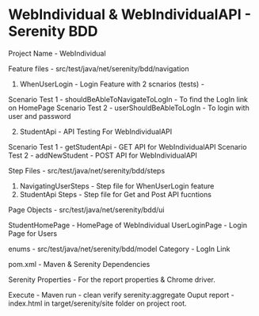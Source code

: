 # WebIndividual & WebIndividualAPI - Serenity BDD

Project Name - WebIndividual

Feature files  - src/test/java/net/serenity/bdd/navigation
1. WhenUserLogin - Login Feature with 2 scnarios (tests) -

Scenario Test 1 - shouldBeAbleToNavigateToLogIn - To find the LogIn link on HomePage
Scenario Test 2 - userShouldBeAbleToLogIn - To login with user and password

2. StudentApi - API Testing For WebIndividualAPI

Scenario Test 1 - getStudentApi - GET API for WebIndividualAPI
Scenario Test 2 - addNewStudent - POST API for WebIndividualAPI

Step Files - src/test/java/net/serenity/bdd/steps
 1.   NavigatingUserSteps - Step file for WhenUserLogin feature
 2.   StudentApi Steps - Step file for Get and Post API fucntions 
 
Page Objects - src/test/java/net/serenity/bdd/ui

StudentHomePage - HomePage of WebIndividual
UserLoginPage - Login Page for Users

enums - src/test/java/net/serenity/bdd/model
Category - LogIn Link

pom.xml - Maven & Serenity Dependencies

Serenity Properties - For the report properties & Chrome driver.

Execute - Maven run - clean verify serenity:aggregate
Ouput report - index.html in target/serenity/site folder on project root.

